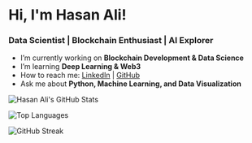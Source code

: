 #  Hi, I'm Hasan Ali!

###  Data Scientist | Blockchain Enthusiast | AI Explorer

-  I’m currently working on **Blockchain Development & Data Science**
-  I’m learning **Deep Learning & Web3**
-  How to reach me: [LinkedIn](https://linkedin.com/in/hassan-ali-61580629a) | [GitHub](https://github.com/Hasan-Ali158)
-  Ask me about **Python, Machine Learning, and Data Visualization**

![Hasan Ali's GitHub Stats](https://github-readme-stats.vercel.app/api?username=Hasan-Ali158&show_icons=true&theme=radical)


![Top Languages](https://github-readme-stats.vercel.app/api/top-langs/?username=Hasan-Ali158&layout=compact&theme=radical)


![GitHub Streak](https://github-readme-streak-stats.herokuapp.com/?user=Hasan-Ali158&theme=radical)

